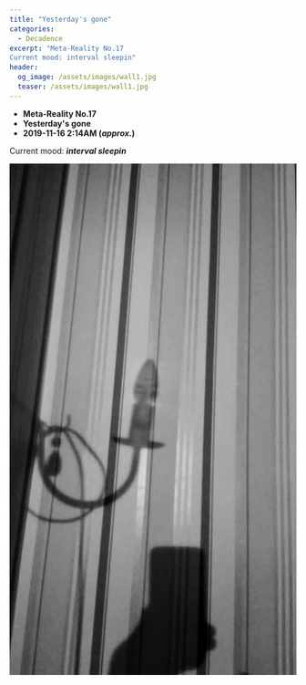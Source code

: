 ```yaml
---
title: "Yesterday's gone"
categories:
  - Decadence
excerpt: "Meta-Reality No.17  
Current mood: interval sleepin"
header:
  og_image: /assets/images/wall1.jpg
  teaser: /assets/images/wall1.jpg
---
```



+ __Meta-Reality No.17__  
+ __Yesterday's gone__  
+ __2019-11-16 2:14AM (_approx._)__  


Current mood: **_interval sleepin_**  

<a href="https://anti.science/assets/images/wall1.jpg">
  <img src="/assets/images/wall1.jpg" alt="Yesterday's gone">
</a>
